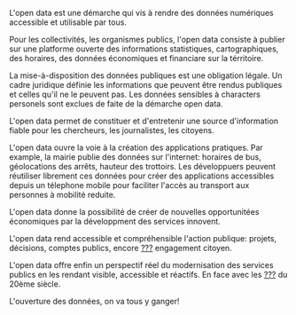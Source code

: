 L'open data est une démarche qui vis à rendre des données numériques accessible et utilisable par tous.

Pour les collectivités, les organismes publics, l'open data consiste à publier sur une platforme ouverte des informations statistiques, cartographiques, des horaires, des données économiques et financiare sur la térritoire.

La mise-à-disposition des données publiques est une obligation légale. Un cadre juridique définie les informations que peuvent être rendus publiques et celles qu'il ne le peuvent pas. Les données sensibles à characters personels sont exclues de faite de la démarche open data.

L'open data permet de constituer et d'entretenir une source d'information fiable pour les chercheurs, les journalistes, les citoyens.

L'open data ouvre la voie à la création des applications pratiques. Par example, la mairie publie des données sur l'internet: horaires de bus, géolocations des arrêts, hauteur des trottoirs. Les développuers peuvent réutiliser librement ces données pour créer des applications accessibles depuis un télephone mobile pour faciliter l'accès au transport aux personnes à mobilité reduite.

L'open data donne la possibilité de créer de nouvelles opportunitées économiques par la développment des services innovent.

L'open data rend accessible et compréhensible l'action publique: projets, décisions, comptes publics, encore [???](http://youtu.be/aHxv_2BMJfw?t=1m16s) engagement citoyen.

L'open data offre enfin un perspectif réel du modernisation des services publics en les rendant visible, accessible et réactifs. En face avec les [???](http://youtu.be/aHxv_2BMJfw?t=1m26s) du 20ème siècle.

L'ouverture des données, on va tous y ganger!
